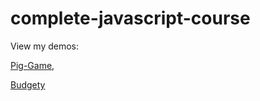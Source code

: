 # complete-javascript-course

View my demos:

[Pig-Game](https://phazeoner.github.io/complete-javascript-course/4-DOM-pig-game/),

[Budgety](https://phazeoner.github.io/complete-javascript-course/6-budgety/)
